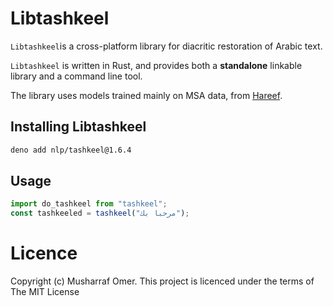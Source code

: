 # Libtashkeel

`Libtashkeel`is a cross-platform library for diacritic restoration of Arabic text.

`Libtashkeel` is written in Rust, and provides both a **standalone** linkable library and a command line tool.

The library uses models trained mainly on MSA data, from [Hareef](https://github.com/mush42/hareef).

## Installing Libtashkeel

```bash
deno add nlp/tashkeel@1.6.4
```

## Usage 

```js
import do_tashkeel from "tashkeel";
const tashkeeled = tashkeel("مرحبا بك");
```

# Licence

Copyright (c) Musharraf Omer. This project is licenced under the terms of The MIT License

